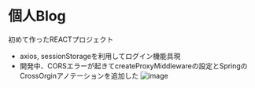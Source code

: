 # 個人Blog
初めて作ったREACTプロジェクト

- axios, sessionStorageを利用してログイン機能具現
- 開発中、CORSエラーが起きてcreateProxyMiddlewareの設定とSpringのCrossOrginアノテーションを追加した
![image](https://github.com/seungheondev/Blog/assets/170543088/bf4fe6ac-bf64-4bea-a2c9-3f8b7ea3fa84)
